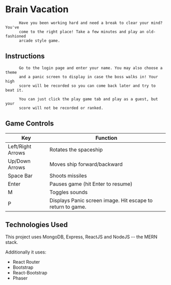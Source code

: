 # Brain Vacation
          Have you been working hard and need a break to clear your mind? You've
          come to the right place! Take a few minutes and play an old-fashioned
          arcade style game.
## Instructions

          Go to the login page and enter your name. You may also choose a theme
          and a panic screen to display in case the boss walks in! Your high
          score will be recorded so you can come back later and try to beat it.

          You can just click the play game tab and play as a guest, but your
          score will not be recorded or ranked.

## Game Controls

|         Key            |               Function             |
|------------------------|------------------------------------|
|   Left/Right Arrows    | Rotates the spaceship              |
|   Up/Down Arrows       | Moves ship forward/backward        |
|   Space Bar            | Shoots missiles                    |
|   Enter                | Pauses game (hit Enter to resume)  |
|   M                    | Toggles sounds                     |
|   P                    | Displays Panic screen image. Hit escape to return to game.      |


## Technologies Used
This project uses MongoDB, Express, ReactJS and NodeJS -- the MERN stack.

Additionally it uses:
* React Router
* Bootstrap
* React-Bootstrap
* Phaser

